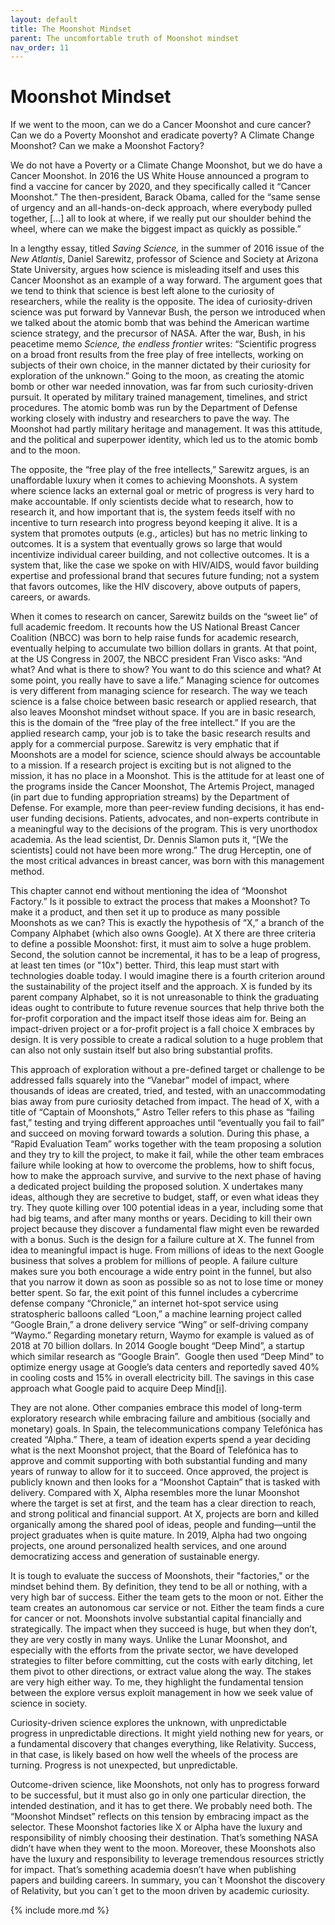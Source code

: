 ```yaml
---
layout: default
title: The Moonshot Mindset
parent: The uncomfortable truth of Moonshot mindset
nav_order: 11
---
```


# Moonshot Mindset

If we went to the moon, can we do a Cancer Moonshot and cure cancer? Can we do a Poverty Moonshot and eradicate poverty? A Climate Change Moonshot? Can we make a Moonshot Factory?

We do not have a Poverty or a Climate Change Moonshot, but we do have a Cancer Moonshot. In 2016 the US White House announced a program to find a vaccine for cancer by 2020, and they specifically called it “Cancer Moonshot.” The then-president, Barack Obama, called for the “same sense of urgency and an all-hands-on-deck approach, where everybody pulled together, […] all to look at where, if we really put our shoulder behind the wheel, where can we make the biggest impact as quickly as possible.”

In a lengthy essay, titled _Saving Science,_ in the summer of 2016 issue of the _New Atlantis_, Daniel Sarewitz, professor of Science and Society at Arizona State University, argues how science is misleading itself and uses this Cancer Moonshot as an example of a way forward. The argument goes that we tend to think that science is best left alone to the curiosity of researchers, while the reality is the opposite. The idea of curiosity-driven science was put forward by Vannevar Bush, the person we introduced when we talked about the atomic bomb that was behind the American wartime science strategy, and the precursor of NASA. After the war, Bush, in his peacetime memo _Science, the endless frontier_ writes: “Scientific progress on a broad front results from the free play of free intellects, working on subjects of their own choice, in the manner dictated by their curiosity for exploration of the unknown.” Going to the moon, as creating the atomic bomb or other war needed innovation, was far from such curiosity-driven pursuit. It operated by military trained management, timelines, and strict procedures. The atomic bomb was run by the Department of Defense working closely with industry and researchers to pave the way. The Moonshot had partly military heritage and management. It was this attitude, and the political and superpower identity, which led us to the atomic bomb and to the moon.

The opposite, the “free play of the free intellects,” Sarewitz argues, is an unaffordable luxury when it comes to achieving Moonshots. A system where science lacks an external goal or metric of progress is very hard to make accountable. If only scientists decide what to research, how to research it, and how important that is, the system feeds itself with no incentive to turn research into progress beyond keeping it alive. It is a system that promotes outputs (e.g., articles) but has no metric linking to outcomes. It is a system that eventually grows so large that would incentivize individual career building, and not collective outcomes. It is a system that, like the case we spoke on with HIV/AIDS, would favor building expertise and professional brand that secures future funding; not a system that favors outcomes, like the HIV discovery, above outputs of papers, careers, or awards.

When it comes to research on cancer, Sarewitz builds on the “sweet lie” of full academic freedom. It recounts how the US National Breast Cancer Coalition (NBCC) was born to help raise funds for academic research, eventually helping to accumulate two billion dollars in grants. At that point, at the US Congress in 2007, the NBCC president Fran Visco asks: “And what? And what is there to show? You want to do this science and what? At some point, you really have to save a life.” Managing science for outcomes is very different from managing science for research. The way we teach science is a false choice between basic research or applied research, that also leaves Moonshot mindset without space. If you are in basic research, this is the domain of the “free play of the free intellect.” If you are the applied research camp, your job is to take the basic research results and apply for a commercial purpose. Sarewitz is very emphatic that if Moonshots are a model for science, science should always be accountable to a mission. If a research project is exciting but is not aligned to the mission, it has no place in a Moonshot. This is the attitude for at least one of the programs inside the Cancer Moonshot, The Artemis Project, managed (in part due to funding appropriation streams) by the Department of Defense. For example, more than peer-review funding decisions, it has end-user funding decisions. Patients, advocates, and non-experts contribute in a meaningful way to the decisions of the program. This is very unorthodox academia. As the lead scientist, Dr. Dennis Slamon puts it, “[We the scientists] could not have been more wrong.” The drug Herceptin, one of the most critical advances in breast cancer, was born with this management method.

This chapter cannot end without mentioning the idea of “Moonshot Factory.” Is it possible to extract the process that makes a Moonshot? To make it a product, and then set it up to produce as many possible Moonshots as we can? This is exactly the hypothesis of “X,” a branch of the Company Alphabet (which also owns Google). At X there are three criteria to define a possible Moonshot: first, it must aim to solve a huge problem. Second, the solution cannot be incremental, it has to be a leap of progress, at least ten times (or "10x") better. Third, this leap must start with technologies doable today. I would imagine there is a fourth criterion around the sustainability of the project itself and the approach. X is funded by its parent company Alphabet, so it is not unreasonable to think the graduating ideas ought to contribute to future revenue sources that help thrive both the for-profit corporation and the impact itself those ideas aim for. Being an impact-driven project or a for-profit project is a fall choice X embraces by design. It is very possible to create a radical solution to a huge problem that can also not only sustain itself but also bring substantial profits.

This approach of exploration without a pre-defined target or challenge to be addressed falls squarely into the “Vanebar” model of impact, where thousands of ideas are created, tried, and tested, with an unaccommodating bias away from pure curiosity detached from impact. The head of X, with a title of “Captain of Moonshots,” Astro Teller refers to this phase as “failing fast,” testing and trying different approaches until “eventually you fail to fail” and succeed on moving forward towards a solution. During this phase, a “Rapid Evaluation Team” works together with the team proposing a solution and they try to kill the project, to make it fail, while the other team embraces failure while looking at how to overcome the problems, how to shift focus, how to make the approach survive, and survive to the next phase of having a dedicated project building the proposed solution. X undertakes many ideas, although they are secretive to budget, staff, or even what ideas they try. They quote killing over 100 potential ideas in a year, including some that had big teams, and after many months or years. Deciding to kill their own project because they discover a fundamental flaw might even be rewarded with a bonus. Such is the design for a failure culture at X. The funnel from idea to meaningful impact is huge. From millions of ideas to the next Google business that solves a problem for millions of people. A failure culture makes sure you both encourage a wide entry point in the funnel, but also that you narrow it down as soon as possible so as not to lose time or money better spent. So far, the exit point of this funnel includes a cybercrime defense company “Chronicle,” an internet hot-spot service using stratospheric balloons called “Loon,” a machine learning project called “Google Brain,” a drone delivery service “Wing” or self-driving company “Waymo.” Regarding monetary return, Waymo for example is valued as of 2018 at 70 billion dollars. In 2014 Google bought “Deep Mind”, a startup which similar research as “Google Brain”.  Google then used “Deep Mind” to optimize energy usage at Google’s data centers and reportedly saved 40% in cooling costs and 15% in overall electricity bill. The savings in this case approach what Google paid to acquire Deep Mind[[i]](#_edn1).

They are not alone. Other companies embrace this model of long-term exploratory research while embracing failure and ambitious (socially and monetary) goals. In Spain, the telecommunications company Telefónica has created “Alpha.” There, a team of ideation experts spend a year deciding what is the next Moonshot project, that the Board of Telefónica has to approve and commit supporting with both substantial funding and many years of runway to allow for it to succeed. Once approved, the project is publicly known and then looks for a “Moonshot Captain” that is tasked with delivery. Compared with X, Alpha resembles more the lunar Moonshot where the target is set at first, and the team has a clear direction to reach, and strong political and financial support. At X, projects are born and killed organically among the shared pool of ideas, people and funding—until the project graduates when is quite mature. In 2019, Alpha had two ongoing projects, one around personalized health services, and one around democratizing access and generation of sustainable energy.

It is tough to evaluate the success of Moonshots, their "factories," or the mindset behind them. By definition, they tend to be all or nothing, with a very high bar of success. Either the team gets to the moon or not. Either the team creates an autonomous car service or not. Either the team finds a cure for cancer or not. Moonshots involve substantial capital financially and strategically. The impact when they succeed is huge, but when they don’t, they are very costly in many ways. Unlike the Lunar Moonshot, and especially with the efforts from the private sector, we have developed strategies to filter before committing, cut the costs with early ditching, let them pivot to other directions, or extract value along the way. The stakes are very high either way. To me, they highlight the fundamental tension between the explore versus exploit management in how we seek value of science in society.

Curiosity-driven science explores the unknown, with unpredictable progress in unpredictable directions. It might yield nothing new for years, or a fundamental discovery that changes everything, like Relativity. Success, in that case, is likely based on how well the wheels of the process are turning. Progress is not unexpected, but unpredictable.

Outcome-driven science, like Moonshots, not only has to progress forward to be successful, but it must also go in only one particular direction, the intended destination, and it has to get there. We probably need both. The “Moonshot Mindset” reflects on this tension by embracing impact as the selector. These Moonshot factories like X or Alpha have the luxury and responsibility of nimbly choosing their destination. That’s something NASA didn’t have when they went to the moon. Moreover, these Moonshots also have the luxury and responsibility to leverage tremendous resources strictly for impact. That’s something academia doesn’t have when publishing papers and building careers. In summary, you can´t Moonshot the discovery of Relativity, but you can´t get to the moon driven by academic curiosity.


{% include more.md %}
